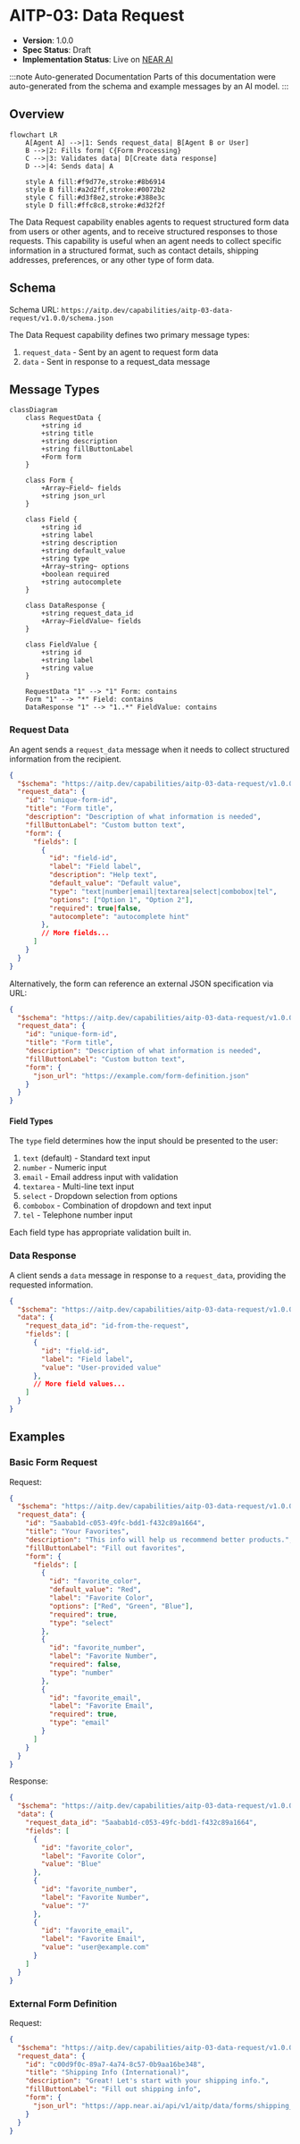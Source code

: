 # AITP-03: Data Request

* **Version**: 1.0.0
* **Spec Status**: Draft
* **Implementation Status**: Live on [NEAR AI](https://app.near.ai/)

:::note Auto-generated Documentation
Parts of this documentation were auto-generated from the schema and example messages by an AI model.
:::

## Overview

```mermaid
flowchart LR
    A[Agent A] -->|1: Sends request_data| B[Agent B or User]
    B -->|2: Fills form| C{Form Processing}
    C -->|3: Validates data| D[Create data response]
    D -->|4: Sends data| A
    
    style A fill:#f9d77e,stroke:#8b6914
    style B fill:#a2d2ff,stroke:#0072b2
    style C fill:#d3f8e2,stroke:#388e3c
    style D fill:#ffc8c8,stroke:#d32f2f
```

The Data Request capability enables agents to request structured form data from users or other agents, and to receive structured responses to those requests. This capability is useful when an agent needs to collect specific information in a structured format, such as contact details, shipping addresses, preferences, or any other type of form data.

## Schema

Schema URL: `https://aitp.dev/capabilities/aitp-03-data-request/v1.0.0/schema.json`

The Data Request capability defines two primary message types:
1. `request_data` - Sent by an agent to request form data
2. `data` - Sent in response to a request_data message

## Message Types

```mermaid
classDiagram
    class RequestData {
        +string id
        +string title
        +string description
        +string fillButtonLabel
        +Form form
    }
    
    class Form {
        +Array~Field~ fields
        +string json_url
    }
    
    class Field {
        +string id
        +string label
        +string description
        +string default_value
        +string type
        +Array~string~ options
        +boolean required
        +string autocomplete
    }
    
    class DataResponse {
        +string request_data_id
        +Array~FieldValue~ fields
    }
    
    class FieldValue {
        +string id
        +string label
        +string value
    }
    
    RequestData "1" --> "1" Form: contains
    Form "1" --> "*" Field: contains
    DataResponse "1" --> "1..*" FieldValue: contains
```

### Request Data

An agent sends a `request_data` message when it needs to collect structured information from the recipient.

```json
{
  "$schema": "https://aitp.dev/capabilities/aitp-03-data-request/v1.0.0/schema.json",
  "request_data": {
    "id": "unique-form-id",
    "title": "Form title",
    "description": "Description of what information is needed",
    "fillButtonLabel": "Custom button text",
    "form": {
      "fields": [
        {
          "id": "field-id",
          "label": "Field label",
          "description": "Help text",
          "default_value": "Default value",
          "type": "text|number|email|textarea|select|combobox|tel",
          "options": ["Option 1", "Option 2"],
          "required": true|false,
          "autocomplete": "autocomplete hint"
        },
        // More fields...
      ]
    }
  }
}
```

Alternatively, the form can reference an external JSON specification via URL:

```json
{
  "$schema": "https://aitp.dev/capabilities/aitp-03-data-request/v1.0.0/schema.json",
  "request_data": {
    "id": "unique-form-id",
    "title": "Form title",
    "description": "Description of what information is needed",
    "fillButtonLabel": "Custom button text",
    "form": {
      "json_url": "https://example.com/form-definition.json"
    }
  }
}
```

#### Field Types

The `type` field determines how the input should be presented to the user:

1. `text` (default) - Standard text input
2. `number` - Numeric input
3. `email` - Email address input with validation
4. `textarea` - Multi-line text input
5. `select` - Dropdown selection from options
6. `combobox` - Combination of dropdown and text input
7. `tel` - Telephone number input

Each field type has appropriate validation built in.

### Data Response

A client sends a `data` message in response to a `request_data`, providing the requested information.

```json
{
  "$schema": "https://aitp.dev/capabilities/aitp-03-data-request/v1.0.0/schema.json",
  "data": {
    "request_data_id": "id-from-the-request",
    "fields": [
      {
        "id": "field-id",
        "label": "Field label",
        "value": "User-provided value"
      },
      // More field values...
    ]
  }
}
```

## Examples

### Basic Form Request

Request:
```json
{
  "$schema": "https://aitp.dev/capabilities/aitp-03-data-request/v1.0.0/schema.json",
  "request_data": {
    "id": "5aabab1d-c053-49fc-bdd1-f432c89a1664",
    "title": "Your Favorites",
    "description": "This info will help us recommend better products.",
    "fillButtonLabel": "Fill out favorites",
    "form": {
      "fields": [
        {
          "id": "favorite_color",
          "default_value": "Red",
          "label": "Favorite Color",
          "options": ["Red", "Green", "Blue"],
          "required": true,
          "type": "select"
        },
        {
          "id": "favorite_number",
          "label": "Favorite Number",
          "required": false,
          "type": "number"
        },
        {
          "id": "favorite_email",
          "label": "Favorite Email",
          "required": true,
          "type": "email"
        }
      ]
    }
  }
}
```

Response:
```json
{
  "$schema": "https://aitp.dev/capabilities/aitp-03-data-request/v1.0.0/schema.json",
  "data": {
    "request_data_id": "5aabab1d-c053-49fc-bdd1-f432c89a1664",
    "fields": [
      {
        "id": "favorite_color",
        "label": "Favorite Color",
        "value": "Blue"
      },
      {
        "id": "favorite_number",
        "label": "Favorite Number",
        "value": "7"
      },
      {
        "id": "favorite_email",
        "label": "Favorite Email",
        "value": "user@example.com"
      }
    ]
  }
}
```

### External Form Definition

Request:
```json
{
  "$schema": "https://aitp.dev/capabilities/aitp-03-data-request/v1.0.0/schema.json",
  "request_data": {
    "id": "c00d9f0c-89a7-4a74-8c57-0b9aa16be348",
    "title": "Shipping Info (International)",
    "description": "Great! Let's start with your shipping info.",
    "fillButtonLabel": "Fill out shipping info",
    "form": {
      "json_url": "https://app.near.ai/api/v1/aitp/data/forms/shipping_address_international.json"
    }
  }
}
```
